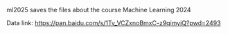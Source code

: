 ml2025 saves the files about the course Machine Learning 2024

Data link: https://pan.baidu.com/s/1Tv_VCZxnoBmxC-z9qimyiQ?pwd=2493